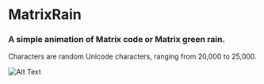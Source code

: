 # MatrixRain
### A simple animation of Matrix code or Matrix green rain.
Characters are random Unicode characters, ranging from 20,000 to 25,000.<p>
![Alt Text](https://margnation.github.io/MatrixRain.gif)

